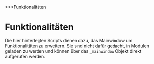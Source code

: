 ﻿<<<Funktionalitäten
# Funktionalitäten

Die hier hinterlegten Scripts dienen dazu, das Mainwindow um Funktionalitäten zu erweitern. Sie  sind nicht dafür gedacht, in Modulen geladen zu werden und können über das `_mainwindow` Objekt direkt aufgerufen werden.
